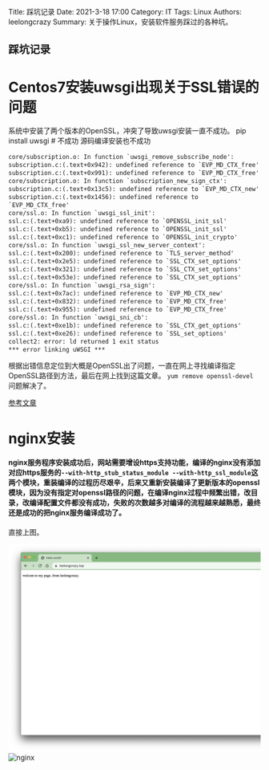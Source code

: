 Title: 踩坑记录
Date: 2021-3-18 17:00
Category: IT
Tags: Linux
Authors: leelongcrazy
Summary: 关于操作Linux，安装软件服务踩过的各种坑。

## 踩坑记录

# Centos7安装uwsgi出现关于SSL错误的问题
系统中安装了两个版本的OpenSSL，冲突了导致uwsgi安装一直不成功。
pip install uwsgi # 不成功
源码编译安装也不成功
```
core/subscription.o: In function `uwsgi_remove_subscribe_node':
subscription.c:(.text+0x942): undefined reference to `EVP_MD_CTX_free'
subscription.c:(.text+0x991): undefined reference to `EVP_MD_CTX_free'
core/subscription.o: In function `subscription_new_sign_ctx':
subscription.c:(.text+0x13c5): undefined reference to `EVP_MD_CTX_new'
subscription.c:(.text+0x1456): undefined reference to `EVP_MD_CTX_free'
core/ssl.o: In function `uwsgi_ssl_init':
ssl.c:(.text+0xa9): undefined reference to `OPENSSL_init_ssl'
ssl.c:(.text+0xb5): undefined reference to `OPENSSL_init_ssl'
ssl.c:(.text+0xc1): undefined reference to `OPENSSL_init_crypto'
core/ssl.o: In function `uwsgi_ssl_new_server_context':
ssl.c:(.text+0x200): undefined reference to `TLS_server_method'
ssl.c:(.text+0x2e5): undefined reference to `SSL_CTX_set_options'
ssl.c:(.text+0x321): undefined reference to `SSL_CTX_set_options'
ssl.c:(.text+0x53e): undefined reference to `SSL_CTX_set_options'
core/ssl.o: In function `uwsgi_rsa_sign':
ssl.c:(.text+0x7ac): undefined reference to `EVP_MD_CTX_new'
ssl.c:(.text+0x832): undefined reference to `EVP_MD_CTX_free'
ssl.c:(.text+0x955): undefined reference to `EVP_MD_CTX_free'
core/ssl.o: In function `uwsgi_sni_cb':
ssl.c:(.text+0xe1b): undefined reference to `SSL_CTX_get_options'
ssl.c:(.text+0xe26): undefined reference to `SSL_set_options'
collect2: error: ld returned 1 exit status
*** error linking uWSGI ***
```
根据出错信息定位到大概是OpenSSL出了问题，一直在网上寻找编译指定OpenSSL路径到方法，最后在网上找到这篇文章。
`yum remove openssl-devel`
问题解决了。

[参考文章](https://blog.csdn.net/rongDang/article/details/102871874)

# nginx安装
#### nginx服务程序安装成功后，网站需要增设https支持功能，编译的nginx没有添加对应https服务的`--with-http_stub_status_module --with-http_ssl_module`这两个模块，重装编译的过程历尽艰辛，后来又重新安装编译了更新版本的openssl 模块，因为没有指定对openssl路径的问题，在编译nginx过程中频繁出错，改目录，改编译配置文件都没有成功，失败的次数越多对编译的流程越来越熟悉，最终还是成功的把nginx服务编译成功了。
直接上图。

![nginx.png](./images/nginx.png)
![nginx](.images/nginx.png)
